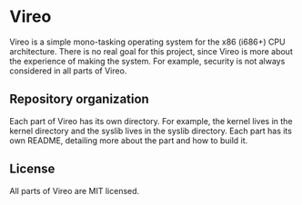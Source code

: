 # Vireo

Vireo is a simple mono-tasking operating system for the x86 (i686+) CPU architecture. There is no real goal for this project, since Vireo is more about the experience of making the system. For example, security is not always considered in all parts of Vireo.

## Repository organization
Each part of Vireo has its own directory. For example, the kernel lives in the kernel directory and the syslib lives in the syslib directory. Each part has its own README, detailing more about the part and how to build it.

## License
All parts of Vireo are MIT licensed. 
